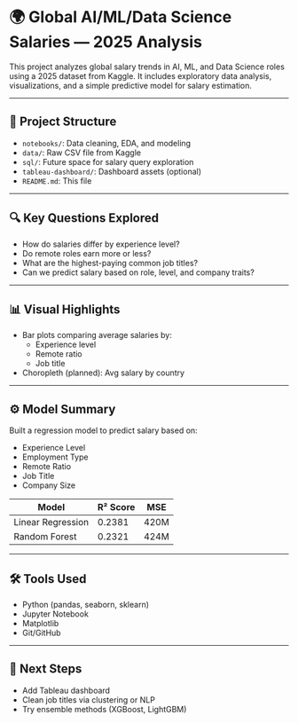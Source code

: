 # 🌍 Global AI/ML/Data Science Salaries — 2025 Analysis

This project analyzes global salary trends in AI, ML, and Data Science roles using a 2025 dataset from Kaggle. It includes exploratory data analysis, visualizations, and a simple predictive model for salary estimation.

---

## 📁 Project Structure

- `notebooks/`: Data cleaning, EDA, and modeling
- `data/`: Raw CSV file from Kaggle
- `sql/`: Future space for salary query exploration
- `tableau-dashboard/`: Dashboard assets (optional)
- `README.md`: This file

---

## 🔍 Key Questions Explored

- How do salaries differ by experience level?
- Do remote roles earn more or less?
- What are the highest-paying common job titles?
- Can we predict salary based on role, level, and company traits?

---

## 📊 Visual Highlights

- Bar plots comparing average salaries by:
  - Experience level
  - Remote ratio
  - Job title
- Choropleth (planned): Avg salary by country

---

## ⚙️ Model Summary

Built a regression model to predict salary based on:
- Experience Level
- Employment Type
- Remote Ratio
- Job Title
- Company Size

| Model | R² Score | MSE |
|-------|----------|-----|
| Linear Regression | 0.2381 | 420M |
| Random Forest     | 0.2321 | 424M |

---

## 🛠 Tools Used

- Python (pandas, seaborn, sklearn)
- Jupyter Notebook
- Matplotlib
- Git/GitHub

---

## 📌 Next Steps

- Add Tableau dashboard
- Clean job titles via clustering or NLP
- Try ensemble methods (XGBoost, LightGBM)